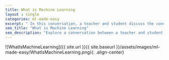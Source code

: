 ```yaml
---
title: What is Machine Learning
layout : single
categories: ml-made-easy
excerpt: " In this conversation, a teacher and student discuss the concept of Machine Learning. The student explains that Machine Learning involves teaching computers to learn and make decisions from data without explicit programming. They provide real-life examples, such as personalized recommendations on platforms like Netflix and Spotify. The conversation concludes with a simplified explanation comparing Machine Learning to how our brains learn from experiences" 
seo_title: "What is Machine Learning"
seo_description: "Explore a conversation between a teacher and student as they delve into the world of Machine Learning. Discover how computers can learn and make decisions without explicit programming, and learn about real-life applications such as personalized recommendations on platforms like Netflix and Spotify. Gain a simplified understanding of Machine Learning and its resemblance to how our brains learn from experiences"
---
```


![WhatIsMachineLearning]({{ site.url }}{{ site.baseurl }}/assets/images/ml-made-easy/WhatIsMachineLearning.png){: .align-center}

